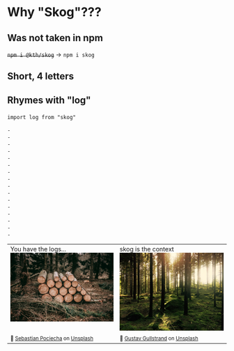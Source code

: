 # Why "Skog"???

## Was not taken in npm

~~`npm i @kth/skog`~~ → `npm i skog`

## Short, 4 letters

## Rhymes with "log"

`import log from "skog"`

```
-
-
-
-
-
-
-
-
-
-
-
-
-
-
-
-
```

<table>
  <tr valign="top">
    <td><div>You have the logs...</div><img src="06b.jpeg">
    </td>
    <td><div>skog is the context</div><img src="06a.jpeg"></td>
  </tr>
  <tr valign="top">
    <td>
    <small>📸 <a href="https://unsplash.com/photos/XoOjLGLavJU">Sebastian Pociecha</a> on <a href="https://unsplash.com">Unsplash</a></small>
    </td>
    <td>
    <small>📸 <a href="https://unsplash.com/photos/d6kSvT2xZQo">Gustav Gullstrand</a> on <a href="https://unsplash.com">Unsplash</a></small>
    </td>
  </tr>
</table>
